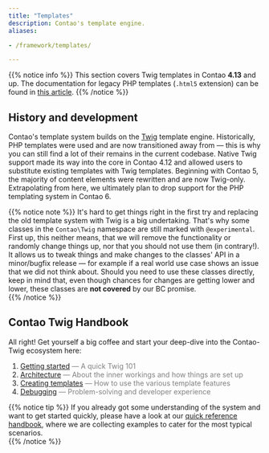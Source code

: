 ```yaml
---
title: "Templates"
description: Contao's template engine.
aliases:

- /framework/templates/

---
```


{{% notice info %}}
This section covers Twig templates in Contao **4.13** and up. The documentation for legacy PHP templates (`.html5`
extension) can be found in [this article](legacy).
{{% /notice %}}


## History and development

Contao's template system builds on the [Twig][Twig Docs Root] template engine. Historically, PHP templates were used and
are now transitioned away from — this is why you can still find a lot of their remains in the current codebase. Native
Twig support made its way into the core in Contao 4.12 and allowed users to substitute existing templates with Twig
templates. Beginning with Contao 5, the majority of content elements were rewritten and are now Twig-only. Extrapolating
from here, we ultimately plan to drop support for the PHP templating system in Contao 6. 

{{% notice note %}}
It's hard to get things right in the first try and replacing the old template system with Twig is a big undertaking.
That's why some classes in the `Contao\Twig` namespace are still marked with `@experimental`. First up, this neither
means, that we will remove the functionality or randomly change things up, nor that you should not use them (in
contrary!). It allows us to tweak things and make changes to the classes' API in a minor/bugfix release — for example if
a real world use case shows an issue that we did not think about. Should you need to use these classes directly, keep in
mind that, even though chances for changes are getting lower and lower, these classes are **not covered** by our BC
promise.  
{{% /notice %}}


## Contao Twig Handbook

All right! Get yourself a big coffee and start your deep-dive into the Contao-Twig ecosystem here:
 1. [Getting started](getting-started) <span style="color:gray">— A quick Twig 101</span>
 2. [Architecture](architecture) <span style="color:gray">— About the inner workings and how things are set up</span>
 3. [Creating templates](creating-templates) <span style="color:gray">— How to use the various template features</span>
 4. [Debugging](debugging) <span style="color:gray">— Problem-solving and developer experience</span>

{{% notice tip %}}
If you already got some understanding of the system and want to get started quickly, please have a look at our
[quick reference handbook](quick-reference), where we are collecting examples to cater for the most typical scenarios.     
{{% /notice %}}


[Twig Docs Root]: https://twig.symfony.com/
